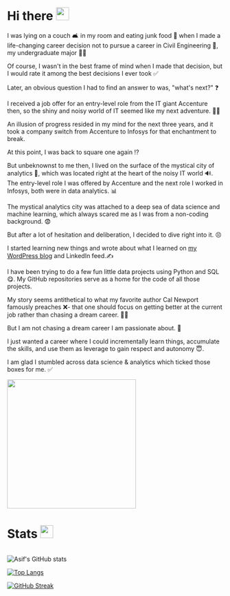 <h1>
  Hi there
  <img src="https://media.giphy.com/media/hvRJCLFzcasrR4ia7z/giphy.gif" width="30px"/>
</h1>


I was lying on a couch 🛋 in my room and eating junk food 🍟 when I made a life-changing career decision not to pursue a career in Civil Engineering 🏦, my undergraduate major 👨‍🎓

Of course, I wasn't in the best frame of mind when I made that decision, but I would rate it among the best decisions I ever took ✅

Later, an obvious question I had to find an answer to was, "what's next?" ❓

I received a job offer for an entry-level role from the IT giant Accenture then, so the shiny and noisy world of IT seemed like my next adventure. 🏃‍♂️

An illusion of progress resided in my mind for the next three years, and it took a company switch from Accenture to Infosys for that enchantment to break. 

At this point, I was back to square one again ⁉

But unbeknownst to me then, I lived on the surface of the mystical city of analytics 🔮, which was located right at the heart of the noisy IT world 🔊. The entry-level role I was offered by Accenture and the next role I worked in Infosys, both were in data analytics. 📊 

The mystical analytics city was attached to a deep sea of data science and machine learning, which always scared me as I was from a non-coding background. 😨

But after a lot of hesitation and deliberation, I decided to dive right into it. 😣

I started learning new things and wrote about what I learned on [my WordPress blog](https://thedumbdatum.wordpress.com/) and LinkedIn feed.✍

I have been trying to do a few fun little data projects using Python and SQL 😋. My GitHub repositories serve as a home for the code of all those projects. 

My story seems antithetical to what my favorite author Cal Newport famously preaches ❌- that one should focus on getting better at the current job rather than chasing a dream career. 🤷‍♀️

But I am not chasing a dream career I am passionate about. 😬

I just wanted a career where I could incrementally learn things, accumulate the skills, and use them as leverage to gain respect and autonomy 😇. 

I am glad I stumbled across data science & analytics which ticked those boxes for me. ✅
<div id="header" align="left">
  <img src="https://media.giphy.com/media/jO2VAnKyAtgcSWxxVf/giphy.gif" width="300"/>
</div>


<h1>
  Stats
  <img src="https://media.giphy.com/media/bmQBu3aSF0DxadphkG/giphy.gif" width="30px"/>
</h1>

<img src="https://komarev.com/ghpvc/?username=asif1310&style=flat-square&color=blue" alt=""/>

![Asif's GitHub stats](https://github-readme-stats.vercel.app/api?username=asif1310&show_icons=true&theme=merko)

[![Top Langs](https://github-readme-stats.vercel.app/api/top-langs/?username=asif1310&theme=merko&hide_progress=true)](https://github.com/asif1310/github-readme-stats)

[![GitHub Streak](http://github-readme-streak-stats.herokuapp.com?user=asif1310&theme=merko)](https://git.io/streak-stats)
















